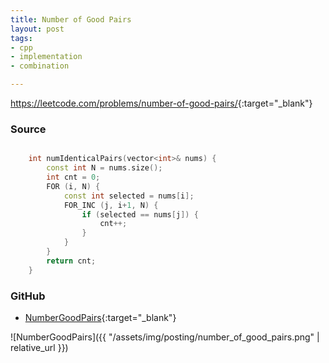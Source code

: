 ```yaml
---
title: Number of Good Pairs
layout: post
tags:
- cpp
- implementation
- combination

---
```


<https://leetcode.com/problems/number-of-good-pairs/>{:target="_blank"}

### Source

```cpp

    int numIdenticalPairs(vector<int>& nums) {
        const int N = nums.size();
        int cnt = 0;
        FOR (i, N) {
            const int selected = nums[i];
            FOR_INC (j, i+1, N) {
                if (selected == nums[j]) {
                    cnt++;
                }
            }
        }
        return cnt;
    }

```

### GitHub

- [NumberGoodPairs](<https://github.com/coolwindjo/algoguru/tree/master/_posts/Done/NumberGoodPairs>){:target="_blank"}

![NumberGoodPairs]({{ "/assets/img/posting/number_of_good_pairs.png" | relative_url }})
